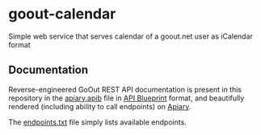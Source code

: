 # goout-calendar
Simple web service that serves calendar of a goout.net user as iCalendar format

## Documentation

Reverse-engineered GoOut REST API documentation is present in this repository
in the [apiary.apib](apiary.apib) file in
[API Blueprint](https://apiblueprint.org/) format, and beautifully rendered
(including ability to call endpoints) on
[Apiary](https://strohel.docs.apiary.io/).

The [endpoints.txt](endpoints.txt) file simply lists available endpoints.
